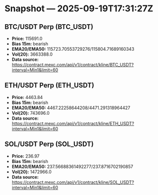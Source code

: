 # Snapshot — 2025-09-19T17:31:27Z

## BTC/USDT Perp (BTC_USDT)
- **Price:** 115691.0
- **Bias 15m:** bearish
- **EMA20/EMA50:** 115723.70553729276/115804.71689160343
- **Vol(20):** 3663388.0
- **Data source:** https://contract.mexc.com/api/v1/contract/kline/BTC_USDT?interval=Min1&limit=60

## ETH/USDT Perp (ETH_USDT)
- **Price:** 4463.84
- **Bias 15m:** bearish
- **EMA20/EMA50:** 4467.22258644208/4471.291318964427
- **Vol(20):** 743696.0
- **Data source:** https://contract.mexc.com/api/v1/contract/kline/ETH_USDT?interval=Min1&limit=60

## SOL/USDT Perp (SOL_USDT)
- **Price:** 236.97
- **Bias 15m:** bearish
- **EMA20/EMA50:** 237.56688361492277/237.8716702190857
- **Vol(20):** 1472966.0
- **Data source:** https://contract.mexc.com/api/v1/contract/kline/SOL_USDT?interval=Min1&limit=60
